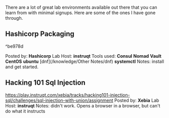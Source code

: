 There are a lot of great lab environments available out there that you can learn from with minimal signups. Here are some of the ones I have gone through.

## Hashicorp Packaging 
^be978d

Posted by: **Hashicorp**
Lab Host: **instruqt**
Tools used: **Consul** **Nomad** **Vault**  **CentOS** **ubuntu** [dnf](/knowledge/Other Notes/dnf)  **systemctl**
Notes: install and get started. 

## Hacking 101 Sql Injection
https://play.instruqt.com/xebia/tracks/hacking101-injection-sql/challenges/sql-injection-with-union/assignment
Posted by: **Xebia**
Lab Host: **instruqt**
Notes: didn't work. Opens a browser in a browser, but can't do what it instructs